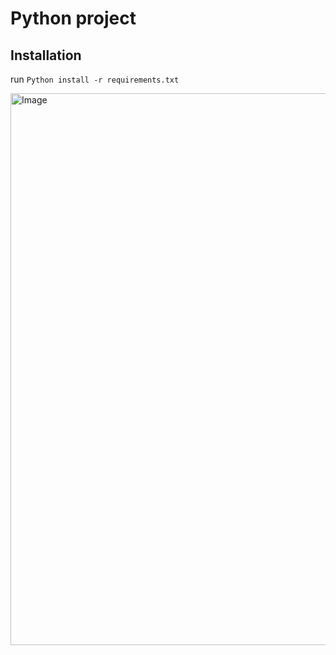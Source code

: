 # Python project

## Installation
run `Python install -r requirements.txt`

<img width="620" height="883" alt="Image" src="https://github.com/user-attachments/assets/4bb4bb66-cce8-42bd-9fe2-ed0eb85f964c" />

